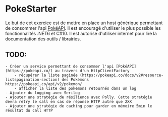 ﻿# PokeStarter 

Le but de cet exercice est de mettre en place un host générique permettant de consommer l'api [PokéAPI](https://pokeapi.co/).
Il est encouragé d'utiliser le plus possible les fonctionnalités .NET6 et C#10. 
Il est autorisé d'utiliser internet pour lire la documentation des outils / librairies.

## TODO:
	- Créer un service permettant de consommer l'api [PokéAPI](https://pokeapi.co/) au travers d'un HttpClientFactory
		- récupérer la liste paginée (https://pokeapi.co/docs/v2#resource-listspagination-section) des Pokémons https://pokeapi.co/api/v2/pokemon/
		- afficher la liste des pokemons retournés dans un log
	- Ajouter du logging avec Serilog
	- Ajouter une stratégie de résilience avec Polly. Cette stratégie devra retry le call en cas de réponse HTTP autre que 2XX
	- Ajouter une stratégie de caching pour garder en mémoire 5min le résultat du call HTTP
